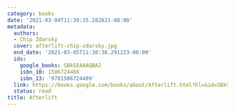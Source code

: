 ```yaml
---
category: books
date: '2021-03-04T11:30:35.282821-08:00'
metadata:
  authors:
  - Chip Zdarsky
  cover: afterlift-chip-zdarsky.jpg
  end_date: '2021-03-05T11:30:36.291223-08:00'
  ids:
    google_books: SBkSEAAAQBAJ
    isbn_10: 150672440X
    isbn_13: '9781506724409'
  link: https://books.google.com/books/about/Afterlift.html?hl=&id=SBkSEAAAQBAJ
  status: read
title: Afterlift
---
```

